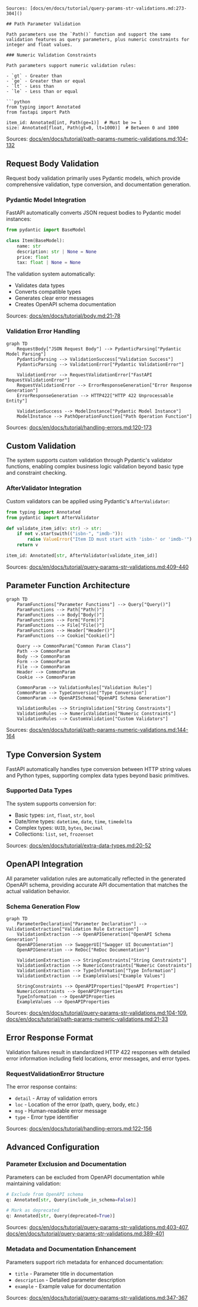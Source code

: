```

Sources: [docs/en/docs/tutorial/query-params-str-validations.md:273-304]()

## Path Parameter Validation

Path parameters use the `Path()` function and support the same validation features as query parameters, plus numeric constraints for integer and float values.

### Numeric Validation Constraints

Path parameters support numeric validation rules:

- `gt` - Greater than
- `ge` - Greater than or equal
- `lt` - Less than  
- `le` - Less than or equal

```python
from typing import Annotated
from fastapi import Path

item_id: Annotated[int, Path(ge=1)]  # Must be >= 1
size: Annotated[float, Path(gt=0, lt=1000)]  # Between 0 and 1000
```

Sources: [docs/en/docs/tutorial/path-params-numeric-validations.md:104-132]()

## Request Body Validation

Request body validation primarily uses Pydantic models, which provide comprehensive validation, type conversion, and documentation generation.

### Pydantic Model Integration

FastAPI automatically converts JSON request bodies to Pydantic model instances:

```python
from pydantic import BaseModel

class Item(BaseModel):
    name: str
    description: str | None = None
    price: float
    tax: float | None = None
```

The validation system automatically:
- Validates data types
- Converts compatible types
- Generates clear error messages
- Creates OpenAPI schema documentation

Sources: [docs/en/docs/tutorial/body.md:21-78]()

### Validation Error Handling

```mermaid
graph TD
    RequestBody["JSON Request Body"] --> PydanticParsing["Pydantic Model Parsing"]
    PydanticParsing --> ValidationSuccess["Validation Success"]
    PydanticParsing --> ValidationError["Pydantic ValidationError"]
    
    ValidationError --> RequestValidationError["FastAPI RequestValidationError"]
    RequestValidationError --> ErrorResponseGeneration["Error Response Generation"]
    ErrorResponseGeneration --> HTTP422["HTTP 422 Unprocessable Entity"]
    
    ValidationSuccess --> ModelInstance["Pydantic Model Instance"]
    ModelInstance --> PathOperationFunction["Path Operation Function"]
```

Sources: [docs/en/docs/tutorial/handling-errors.md:120-173]()

## Custom Validation

The system supports custom validation through Pydantic's validator functions, enabling complex business logic validation beyond basic type and constraint checking.

### AfterValidator Integration

Custom validators can be applied using Pydantic's `AfterValidator`:

```python
from typing import Annotated
from pydantic import AfterValidator

def validate_item_id(v: str) -> str:
    if not v.startswith(("isbn-", "imdb-")):
        raise ValueError("Item ID must start with 'isbn-' or 'imdb-'")
    return v

item_id: Annotated[str, AfterValidator(validate_item_id)]
```

Sources: [docs/en/docs/tutorial/query-params-str-validations.md:409-440]()

## Parameter Function Architecture

```mermaid
graph TD
    ParamFunctions["Parameter Functions"] --> Query["Query()"]
    ParamFunctions --> Path["Path()"]
    ParamFunctions --> Body["Body()"]
    ParamFunctions --> Form["Form()"]
    ParamFunctions --> File["File()"]
    ParamFunctions --> Header["Header()"]
    ParamFunctions --> Cookie["Cookie()"]
    
    Query --> CommonParam["Common Param Class"]
    Path --> CommonParam
    Body --> CommonParam
    Form --> CommonParam
    File --> CommonParam
    Header --> CommonParam
    Cookie --> CommonParam
    
    CommonParam --> ValidationRules["Validation Rules"]
    CommonParam --> TypeConversion["Type Conversion"]
    CommonParam --> OpenAPISchema["OpenAPI Schema Generation"]
    
    ValidationRules --> StringValidation["String Constraints"]
    ValidationRules --> NumericValidation["Numeric Constraints"]
    ValidationRules --> CustomValidation["Custom Validators"]
```

Sources: [docs/en/docs/tutorial/path-params-numeric-validations.md:144-164]()

## Type Conversion System

FastAPI automatically handles type conversion between HTTP string values and Python types, supporting complex data types beyond basic primitives.

### Supported Data Types

The system supports conversion for:

- Basic types: `int`, `float`, `str`, `bool`
- Date/time types: `datetime`, `date`, `time`, `timedelta`
- Complex types: `UUID`, `bytes`, `Decimal`
- Collections: `list`, `set`, `frozenset`

Sources: [docs/en/docs/tutorial/extra-data-types.md:20-52]()

## OpenAPI Integration

All parameter validation rules are automatically reflected in the generated OpenAPI schema, providing accurate API documentation that matches the actual validation behavior.

### Schema Generation Flow

```mermaid
graph TD
    ParameterDeclaration["Parameter Declaration"] --> ValidationExtraction["Validation Rule Extraction"]
    ValidationExtraction --> OpenAPIGeneration["OpenAPI Schema Generation"]
    OpenAPIGeneration --> SwaggerUI["Swagger UI Documentation"]
    OpenAPIGeneration --> ReDoc["ReDoc Documentation"]
    
    ValidationExtraction --> StringConstraints["String Constraints"]
    ValidationExtraction --> NumericConstraints["Numeric Constraints"]
    ValidationExtraction --> TypeInformation["Type Information"]
    ValidationExtraction --> ExampleValues["Example Values"]
    
    StringConstraints --> OpenAPIProperties["OpenAPI Properties"]
    NumericConstraints --> OpenAPIProperties
    TypeInformation --> OpenAPIProperties
    ExampleValues --> OpenAPIProperties
```

Sources: [docs/en/docs/tutorial/query-params-str-validations.md:104-109](), [docs/en/docs/tutorial/path-params-numeric-validations.md:21-33]()

## Error Response Format

Validation failures result in standardized HTTP 422 responses with detailed error information including field locations, error messages, and error types.

### RequestValidationError Structure

The error response contains:
- `detail` - Array of validation errors
- `loc` - Location of the error (path, query, body, etc.)
- `msg` - Human-readable error message
- `type` - Error type identifier

Sources: [docs/en/docs/tutorial/handling-errors.md:122-156]()

## Advanced Configuration

### Parameter Exclusion and Documentation

Parameters can be excluded from OpenAPI documentation while maintaining validation:

```python
# Exclude from OpenAPI schema
q: Annotated[str, Query(include_in_schema=False)]

# Mark as deprecated
q: Annotated[str, Query(deprecated=True)]
```

Sources: [docs/en/docs/tutorial/query-params-str-validations.md:403-407](), [docs/en/docs/tutorial/query-params-str-validations.md:389-401]()

### Metadata and Documentation Enhancement

Parameters support rich metadata for enhanced documentation:

- `title` - Parameter title in documentation
- `description` - Detailed parameter description
- `example` - Example value for documentation

Sources: [docs/en/docs/tutorial/query-params-str-validations.md:347-367]()